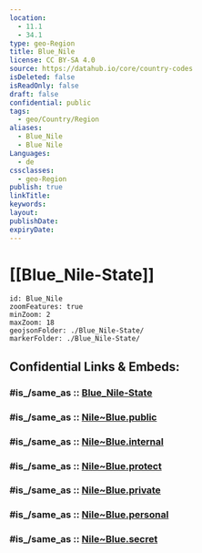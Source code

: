 ```yaml
---
location:
  - 11.1
  - 34.1
type: geo-Region
title: Blue_Nile
license: CC BY-SA 4.0
source: https://datahub.io/core/country-codes
isDeleted: false
isReadOnly: false
draft: false
confidential: public
tags:
  - geo/Country/Region
aliases:
  - Blue_Nile
  - Blue Nile
Languages:
  - de
cssclasses:
  - geo-Region
publish: true
linkTitle: 
keywords: 
layout: 
publishDate: 
expiryDate:
---
```


# [[Blue_Nile-State]] 

```leaflet
id: Blue_Nile
zoomFeatures: true 
minZoom: 2 
maxZoom: 18
geojsonFolder: ./Blue_Nile-State/
markerFolder: ./Blue_Nile-State/
```


## Confidential Links & Embeds: 

### #is_/same_as :: [Blue_Nile-State](Blue_Nile-State.md) 

### #is_/same_as :: [Nile~Blue.public](/_public/Earth/Continent/Africa/Africa~East/Sudan~North/States~Sudan~North/Nile~Blue.public.md) 

### #is_/same_as :: [Nile~Blue.internal](/_internal/Earth/Continent/Africa/Africa~East/Sudan~North/States~Sudan~North/Nile~Blue.internal.md) 

### #is_/same_as :: [Nile~Blue.protect](/_protect/Earth/Continent/Africa/Africa~East/Sudan~North/States~Sudan~North/Nile~Blue.protect.md) 

### #is_/same_as :: [Nile~Blue.private](/_private/Earth/Continent/Africa/Africa~East/Sudan~North/States~Sudan~North/Nile~Blue.private.md) 

### #is_/same_as :: [Nile~Blue.personal](/_personal/Earth/Continent/Africa/Africa~East/Sudan~North/States~Sudan~North/Nile~Blue.personal.md) 

### #is_/same_as :: [Nile~Blue.secret](/_secret/Earth/Continent/Africa/Africa~East/Sudan~North/States~Sudan~North/Nile~Blue.secret.md)

